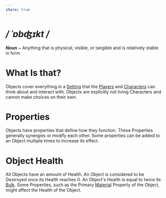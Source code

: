 ```yaml
---
share: true
---
```

# */ ˈɒbʤɪkt /*
***Noun*** ~ Anything that is physical, visible, or tangible and is relatively stable in form
# What Is that?
Objects cover everything in a [Setting](../Introduction/TTRPG.md#Setting) that the [Players](../Introduction/TTRPG.md#Players) and [Characters](../Introduction/TTRPG.md#Characters) can think about and interact with. Objects are explicitly not living Characters and cannot make choices on their own.
# Properties
Objects have properties that define how they function. These Properties generally synergies or modify each other. Some properties can be added to an Object multiple times to increase its effect.
# Object Health
All Objects have an amount of Health. An Object is considered to be Destroyed once its Health reaches 0.
An Object's Health is equal to twice its [Bulk](./Size.md#Bulk). Some Properties, such as the Primary [Material](./Craft.md#Materials) Property of the Object, might affect the Health of the Object.